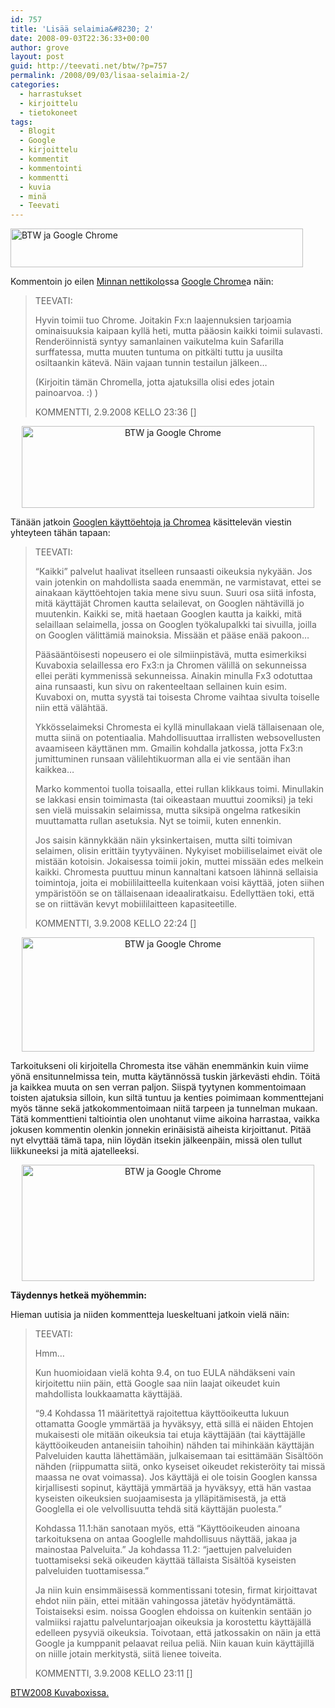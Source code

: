 ```yaml
---
id: 757
title: 'Lisää selaimia&#8230; 2'
date: 2008-09-03T22:36:33+00:00
author: grove
layout: post
guid: http://teevati.net/btw/?p=757
permalink: /2008/09/03/lisaa-selaimia-2/
categories:
  - harrastukset
  - kirjoittelu
  - tietokoneet
tags:
  - Blogit
  - Google
  - kirjoittelu
  - kommentit
  - kommentointi
  - kommentti
  - kuvia
  - minä
  - Teevati
---
```

[<img class="aligncenter" title="BTW ja Google Chrome" src="http://www.kuvaboxi.fi/mediaobjects/pub/2008/09/04/8143010478542975863web_0.jpg" alt="BTW ja Google Chrome" width="468" height="62" />](http://www.kuvaboxi.fi/mediaobjects/orig/pub/2008/09/03/8143010478542974693orig.jpg "BTW ja Google Chrome")

Kommentoin jo eilen [Minnan nettikolo](http://www.thatsabsurd.net/blogi/ "Minnan nettikolo.")ssa [Google Chrome](http://www.thatsabsurd.net/2008/09/google-chrome/ "Minnan nettikolo Google Chrome")a näin:

> <div class="commentby">
>   TEEVATI:
> </div>
> 
> <div class="commentcontent">
>   <p>
>     Hyvin toimii tuo Chrome. Joitakin Fx:n laajennuksien tarjoamia ominaisuuksia kaipaan kyllä heti, mutta pääosin kaikki toimii sulavasti. Renderöinnistä syntyy samanlainen vaikutelma kuin Safarilla surffatessa, mutta muuten tuntuma on pitkälti tuttu ja uusilta osiltaankin kätevä. Näin vajaan tunnin testailun jälkeen…
>   </p>
>   
>   <p>
>     (Kirjoitin tämän Chromella, jotta ajatuksilla olisi edes jotain painoarvoa. :) )
>   </p>
> </div>
> 
> <div class="commentmeta">
>   KOMMENTTI, 2.9.2008 KELLO 23:36 []
> </div>

<p style="text-align: center; ">
  <a title="BTW ja Google Chrome" href="http://www.kuvaboxi.fi/mediaobjects/orig/pub/2008/09/03/8143010478542974693orig.jpg"><img class="aligncenter" title="BTW ja Google Chrome" src="http://www.kuvaboxi.fi/mediaobjects/pub/2008/09/04/8143010478542975864web_0.jpg" alt="BTW ja Google Chrome" width="468" height="131" /></a>
</p>

Tänään jatkoin [Googlen käyttöehtoja ja Chromea](http://www.thatsabsurd.net/2008/09/googlen-kayttoehdot/ "Minnan nettikolo Googlen käyttöehdot") käsittelevän viestin yhteyteen tähän tapaan:

> <div class="commentby">
>   TEEVATI:
> </div>
> 
> <div class="commentcontent">
>   <p>
>     “Kaikki” palvelut haalivat itselleen runsaasti oikeuksia nykyään. Jos vain jotenkin on mahdollista saada enemmän, ne varmistavat, ettei se ainakaan käyttöehtojen takia mene sivu suun. Suuri osa siitä infosta, mitä käyttäjät Chromen kautta selailevat, on Googlen nähtävillä jo muutenkin. Kaikki se, mitä haetaan Googlen kautta ja kaikki, mitä selaillaan selaimella, jossa on Googlen työkalupalkki tai sivuilla, joilla on Googlen välittämiä mainoksia. Missään et pääse enää pakoon…
>   </p>
>   
>   <p>
>     Pääsääntöisesti nopeusero ei ole silmiinpistävä, mutta esimerkiksi Kuvaboxia selaillessa ero Fx3:n ja Chromen välillä on sekunneissa ellei peräti kymmenissä sekunneissa. Ainakin minulla Fx3 odotuttaa aina runsaasti, kun sivu on rakenteeltaan sellainen kuin esim. Kuvaboxi on, mutta syystä tai toisesta Chrome vaihtaa sivulta toiselle niin että välähtää.
>   </p>
>   
>   <p>
>     Ykkösselaimeksi Chromesta ei kyllä minullakaan vielä tällaisenaan ole, mutta siinä on potentiaalia. Mahdollisuuttaa irrallisten websovellusten avaamiseen käyttänen mm. Gmailin kohdalla jatkossa, jotta Fx3:n jumittuminen runsaan välilehtikuorman alla ei vie sentään ihan kaikkea…
>   </p>
>   
>   <p>
>     Marko kommentoi tuolla toisaalla, ettei rullan klikkaus toimi. Minullakin se lakkasi ensin toimimasta (tai oikeastaan muuttui zoomiksi) ja teki sen vielä muissakin selaimissa, mutta siksipä ongelma ratkesikin muuttamatta rullan asetuksia. Nyt se toimii, kuten ennenkin.
>   </p>
>   
>   <p>
>     Jos saisin kännykkään näin yksinkertaisen, mutta silti toimivan selaimen, olisin erittäin tyytyväinen. Nykyiset mobiiliselaimet eivät ole mistään kotoisin. Jokaisessa toimii jokin, muttei missään edes melkein kaikki. Chromesta puuttuu minun kannaltani katsoen lähinnä sellaisia toimintoja, joita ei mobiililaitteella kuitenkaan voisi käyttää, joten siihen ympäristöön se on tällaisenaan ideaaliratkaisu. Edellyttäen toki, että se on riittävän kevyt mobiililaitteen kapasiteetille.
>   </p>
> </div>
> 
> <div class="commentmeta">
>   KOMMENTTI, 3.9.2008 KELLO 22:24 []
> </div>

<p style="text-align: center; ">
  <a title="BTW ja Google Chrome" href="http://www.kuvaboxi.fi/mediaobjects/orig/pub/2008/09/03/8143010478542974693orig.jpg"><img class="aligncenter" title="BTW ja Google Chrome" src="http://www.kuvaboxi.fi/mediaobjects/pub/2008/09/04/8143010478542975865web_0.jpg" alt="BTW ja Google Chrome" width="468" height="183" /></a>
</p>

Tarkoitukseni oli kirjoitella Chromesta itse vähän enemmänkin kuin viime yönä ensitunnelmissa tein, mutta käytännössä tuskin järkevästi ehdin. Töitä ja kaikkea muuta on sen verran paljon. Siispä tyytynen kommentoimaan toisten ajatuksia silloin, kun siltä tuntuu ja kenties poimimaan kommenttejani myös tänne sekä jatkokommentoimaan niitä tarpeen ja tunnelman mukaan. Tätä kommenttieni taltiointia olen unohtanut viime aikoina harrastaa, vaikka jokusen kommentin olenkin jonnekin erinäisistä aiheista kirjoittanut. Pitää nyt elvyttää tämä tapa, niin löydän itsekin jälkeenpäin, missä olen tullut liikkuneeksi ja mitä ajatelleeksi.

<p style="text-align: center;">
  <a title="BTW ja Google Chrome" href="http://www.kuvaboxi.fi/mediaobjects/orig/pub/2008/09/03/8143010478542974693orig.jpg"><img class="aligncenter" title="BTW ja Google Chrome" src="http://www.kuvaboxi.fi/mediaobjects/pub/2008/09/04/8143010478542975861web_0.jpg" alt="BTW ja Google Chrome" width="468" height="186" /></a>
</p>

**Täydennys hetkeä myöhemmin:**

Hieman uutisia ja niiden kommentteja lueskeltuani jatkoin vielä näin:

> <div class="commentby">
>   TEEVATI:
> </div>
> 
> <div class="commentcontent">
>   <p>
>     Hmm…
>   </p>
>   
>   <p>
>     Kun huomioidaan vielä kohta 9.4, on tuo EULA nähdäkseni vain kirjoitettu niin päin, että Google saa niin laajat oikeudet kuin mahdollista loukkaamatta käyttäjää.
>   </p>
>   
>   <p>
>     “9.4 Kohdassa 11 määritettyä rajoitettua käyttöoikeutta lukuun ottamatta Google ymmärtää ja hyväksyy, että sillä ei näiden Ehtojen mukaisesti ole mitään oikeuksia tai etuja käyttäjään (tai käyttäjälle käyttöoikeuden antaneisiin tahoihin) nähden tai mihinkään käyttäjän Palveluiden kautta lähettämään, julkaisemaan tai esittämään Sisältöön nähden (riippumatta siitä, onko kyseiset oikeudet rekisteröity tai missä maassa ne ovat voimassa). Jos käyttäjä ei ole toisin Googlen kanssa kirjallisesti sopinut, käyttäjä ymmärtää ja hyväksyy, että hän vastaa kyseisten oikeuksien suojaamisesta ja ylläpitämisestä, ja että Googlella ei ole velvollisuutta tehdä sitä käyttäjän puolesta.”
>   </p>
>   
>   <p>
>     Kohdassa 11.1:hän sanotaan myös, että “Käyttöoikeuden ainoana tarkoituksena on antaa Googlelle mahdollisuus näyttää, jakaa ja mainostaa Palveluita.” Ja kohdassa 11.2: “jaettujen palveluiden tuottamiseksi sekä oikeuden käyttää tällaista Sisältöä kyseisten palveluiden tuottamisessa.”
>   </p>
>   
>   <p>
>     Ja niin kuin ensimmäisessä kommentissani totesin, firmat kirjoittavat ehdot niin päin, ettei mitään vahingossa jätetäv hyödyntämättä. Toistaiseksi esim. noissa Googlen ehdoissa on kuitenkin sentään jo valmiiksi rajattu palveluntarjoajan oikeuksia ja korostettu käyttäjällä edelleen pysyviä oikeuksia. Toivotaan, että jatkossakin on näin ja että Google ja kumppanit pelaavat reilua peliä. Niin kauan kuin käyttäjillä on niille jotain merkitystä, siitä lienee toiveita.
>   </p>
> </div>
> 
> <div class="commentmeta">
>   KOMMENTTI, 3.9.2008 KELLO 23:11 []
> </div>

<div class="commentmeta">
  <a title="Kuvaboxi - BTW2008 (Taavetti)" href="http://www.kuvaboxi.fi/julkinen/29pom+taavetti-btw2008.html">BTW2008 Kuvaboxissa.</a>
</div>